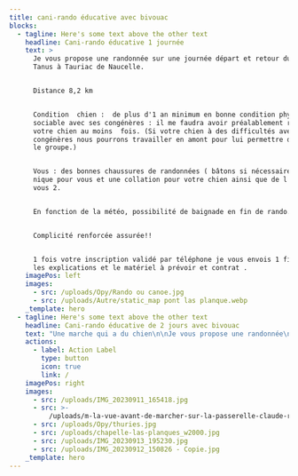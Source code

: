 ```yaml
---
title: cani-rando éducative avec bivouac
blocks:
  - tagline: Here's some text above the other text
    headline: Cani-rando éducative 1 journée
    text: >
      Je vous propose une randonnée sur une journée départ et retour du pont de
      Tanus à Tauriac de Naucelle.


      Distance 8,2 km


      Condition  chien :  de plus d'1 an minimum en bonne condition physique ,
      sociable avec ses congénères : il me faudra avoir préalablement rencontré
      votre chien au moins  fois. (Si votre chien à des difficultés avec ses
      congénères nous pourrons travailler en amont pour lui permettre d'intégrer
      le groupe.)


      Vous : des bonnes chaussures de randonnées ( bâtons si nécessaire) 1 pique
      nique pour vous et une collation pour votre chien ainsi que de l eau pour
      vous 2.


      En fonction de la météo, possibilité de baignade en fin de rando.


      Complicité renforcée assurée!!


      1 fois votre inscription validé par téléphone je vous envois 1 fiche avec
      les explications et le matériel à prévoir et contrat .
    imagePos: left
    images:
      - src: /uploads/Opy/Rando ou canoe.jpg
      - src: /uploads/Autre/static_map pont las planque.webp
    _template: hero
  - tagline: Here's some text above the other text
    headline: Cani-rando éducative de 2 jours avec bivouac
    text: "Une marche qui a du chien\n\nJe vous propose une randonnée\nde\_2 jours\_: départ et retour du pont de Tanus.\n\nEnviron 20 km (10km par jour)\navec un dénivelé de 1250m positif et négatif.\n\nCondition  chien :  de plus d'1 an minimum en bonne condition physique , sociable avec ses congénères : il me faudra avoir préalablement rencontré votre chien au moins  fois. (Si votre chien à des difficultés avec ses congénères nous pourrons travailler en amont pour lui permettre d'intégrer le groupe.)\n\nCette randonnée longe les bords sauvages du Viaur avec des paysages magnifiques des vues incroyable dans cette zone natura 2000 avec une possibilité de visiter la chapelle las planques et les vestiges du château de Thuries.\n\nComme nous sommes dans le Ségala (les 100 vallées) il y aura du déniveléainsi que des passages étroit en bord de falaise.\n\nCette randonnée s’effectuera en groupe de 3 à 6 binômes maître/chien.\n\nCela va permettre à votre chien de faire des rencontres de congénères et\nd’humains et à vous d’échanger avec d’autres personnes qui ont la même passion ainsi\nde faire du sport en pleine nature. Pendant la randonnée nous allons travailler sur l’éducation de votre\ntoutou mais également y associer des conseils pratique et théorique sur l’éducation\net le comportement, vous allez également en apprendre plus sur les signaux d’apaisement\nde votre chien.\n\nToutes questions ou problématiques pourra être abordée et ou travaillée\nsur la rando car nous allons croiser d’autres chiens et humains ainsi que des\nsituations ou votre chien devra vous faire confiance et vice versa.\n\nCette aventure vous garantie de renforcer votre\ncomplicité maître/chien.\n\n1 fois votre inscription validé par téléphone je vous envois 1 fiche avec les explications et le matériel à prévoir et contrat .![](</uploads/vallee du viaur.jpg>)\n"
    actions:
      - label: Action Label
        type: button
        icon: true
        link: /
    imagePos: right
    images:
      - src: /uploads/IMG_20230911_165418.jpg
      - src: >-
          /uploads/m-la-vue-avant-de-marcher-sur-la-passerelle-claude-riveno-visorando-95611.jpg
      - src: /uploads/Opy/thuries.jpg
      - src: /uploads/chapelle-las-planques_w2000.jpg
      - src: /uploads/IMG_20230913_195230.jpg
      - src: /uploads/IMG_20230912_150826 - Copie.jpg
    _template: hero
---
```


